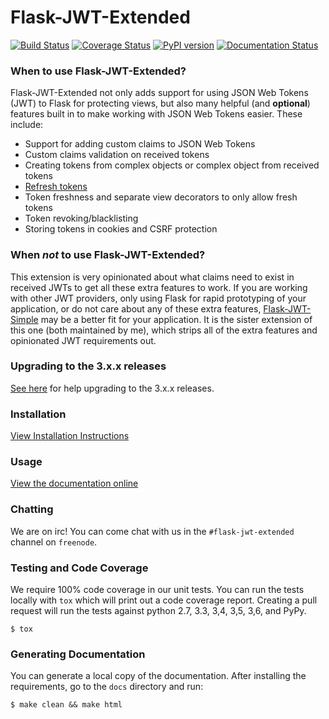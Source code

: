 # Flask-JWT-Extended
[![Build Status](https://travis-ci.org/vimalloc/flask-jwt-extended.svg?branch=master)](https://travis-ci.org/vimalloc/flask-jwt-extended)
[![Coverage Status](https://coveralls.io/repos/github/vimalloc/flask-jwt-extended/badge.svg)](https://coveralls.io/github/vimalloc/flask-jwt-extended)
[![PyPI version](https://badge.fury.io/py/Flask-JWT-Extended.svg)](https://badge.fury.io/py/Flask-JWT-Extended)
[![Documentation Status](https://readthedocs.org/projects/flask-jwt-extended/badge/)](http://flask-jwt-extended.readthedocs.io/en/latest/)

### When to use Flask-JWT-Extended?

Flask-JWT-Extended not only adds support for using JSON Web Tokens (JWT) to Flask for protecting views,
but also many helpful (and **optional**) features  built in to make working with JSON Web Tokens
easier. These include:

* Support for adding custom claims to JSON Web Tokens
* Custom claims validation on received tokens
* Creating tokens from complex objects or complex object from received tokens
* [Refresh tokens](https://auth0.com/blog/refresh-tokens-what-are-they-and-when-to-use-them/)
* Token freshness and separate view decorators to only allow fresh tokens
* Token revoking/blacklisting
* Storing tokens in cookies and CSRF protection

### When *not* to use Flask-JWT-Extended?

This extension is very opinionated about what claims need to exist in received
JWTs to get all these extra features to work. If you are working with other JWT
providers, only using Flask for rapid prototyping of your application, or do
not care about any of these extra features, [Flask-JWT-Simple](https://github.com/vimalloc/flask-jwt-simple)
may be a better fit for your application. It is the sister extension of this
one (both maintained by me), which strips all of the extra features and opinionated
JWT requirements out.


### Upgrading to the 3.x.x releases
[See here](https://github.com/vimalloc/flask-jwt-extended/releases/tag/3.0.0) for
help upgrading to the 3.x.x releases.

### Installation
[View Installation Instructions](http://flask-jwt-extended.readthedocs.io/en/latest/installation.html)


### Usage
[View the documentation online](http://flask-jwt-extended.readthedocs.io/en/latest/)


### Chatting
We are on irc! You can come chat with us in the ```#flask-jwt-extended``` channel on ```freenode```.


### Testing and Code Coverage
We require 100% code coverage in our unit tests. You can run the tests locally
with `tox` which will print out a code coverage report. Creating a pull request
will run the tests against python 2.7, 3.3, 3,4, 3,5, 3,6, and PyPy.
```
$ tox
```

### Generating Documentation
You can generate a local copy of the documentation. After installing the requirements,
go to the `docs` directory and run:
```
$ make clean && make html
```
